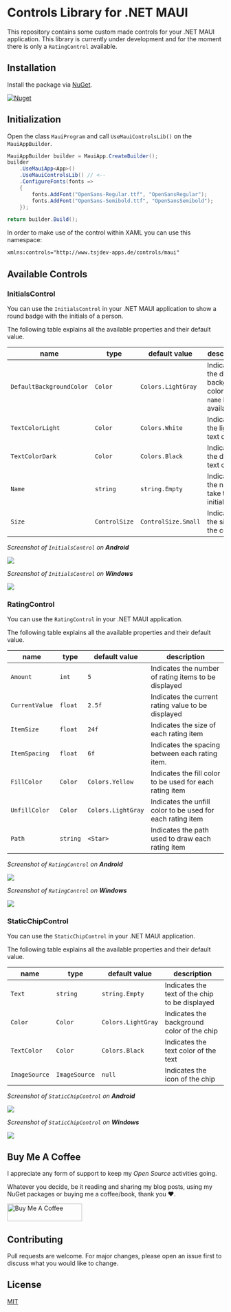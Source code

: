 # Controls Library for .NET MAUI

This repository contains some custom made controls for your .NET MAUI application. This library is currently under development and for the moment there is only a `RatingControl` available.

## Installation

Install the package via [NuGet](https://www.nuget.org/packages/tsjdevapps.MauiControlsLib).

<a href="https://www.nuget.org/packages/tsjdevapps.MauiControlsLib" target="_blank">![Nuget](https://img.shields.io/nuget/v/tsjdevapps.MauiControlsLib)</a>

## Initialization

Open the class `MauiProgram` and call `UseMauiControlsLib()` on the `MauiAppBuilder`.

```csharp
MauiAppBuilder builder = MauiApp.CreateBuilder();
builder
    .UseMauiApp<App>()
    .UseMauiControlsLib() // <--
    .ConfigureFonts(fonts =>
    {
        fonts.AddFont("OpenSans-Regular.ttf", "OpenSansRegular");
        fonts.AddFont("OpenSans-Semibold.ttf", "OpenSansSemibold");
    });

return builder.Build();
```

In order to make use of the control within XAML you can use this namespace:

```xml
xmlns:controls="http://www.tsjdev-apps.de/controls/maui"
```

## Available Controls

### InitialsControl

You can use the `InitialsControl` in your .NET MAUI application to show a round badge with the initials of a person.

The following table explains all the available properties and their default value.

| **name** | **type** | **default value** | **description** |
|-|-|-|-|
| `DefaultBackgroundColor` | `Color` | `Colors.LightGray` | Indicates the default background color if no `name` is available |
| `TextColorLight` | `Color` | `Colors.White` | Indicates the light text color |
| `TextColorDark` | `Color` | `Colors.Black` | Indicates the dark text color |
| `Name` | `string` | `string.Empty` | Indicates the name to take the initials from |
| `Size` | `ControlSize` | `ControlSize.Small` | Indicates the size of the control |

*Screenshot of `InitialsControl` on **Android***

![](./docs/mauicontrollibs-initalscontrol-android.png)


*Screenshot of `InitialsControl` on **Windows***

![](./docs/mauicontrollibs-initialscontrol-windows.png)



### RatingControl

You can use the `RatingControl` in your .NET MAUI application.

The following table explains all the available properties and their default value.

| **name** | **type** | **default value** | **description** |
|-|-|-|-|
| `Amount` | `int` | `5` | Indicates the number of rating items to be displayed |
| `CurrentValue` | `float` | `2.5f` | Indicates the current rating value to be displayed |
| `ItemSize` | `float` | `24f` | Indicates the size of each rating item |
| `ItemSpacing` | `float` | `6f` | Indicates the spacing between each rating item. |
| `FillColor` | `Color` | `Colors.Yellow` | Indicates the fill color to be used for each rating item |
| `UnfillColor` | `Color` | `Colors.LightGray` | Indicates the unfill color to be used for each rating item |
| `Path` | `string` | `<Star>` | Indicates the path used to draw each rating item |

*Screenshot of `RatingControl` on **Android***

![](./docs/mauicontrollibs-ratingcontrol-android.png)


*Screenshot of `RatingControl` on **Windows***

![](./docs/mauicontrollibs-ratingcontrol-windows.png)


### StaticChipControl

You can use the `StaticChipControl` in your .NET MAUI application.

The following table explains all the available properties and their default value.

| **name** | **type** | **default value** | **description** |
|-|-|-|-|
| `Text` | `string` | `string.Empty` | Indicates the text of the chip to be displayed |
| `Color` | `Color` | `Colors.LightGray` | Indicates the background color of the chip |
| `TextColor` | `Color` | `Colors.Black` | Indicates the text color of the text |
| `ImageSource` | `ImageSource` | `null` | Indicates the icon of the chip |

*Screenshot of `StaticChipControl` on **Android***

![](./docs/mauicontrollibs-staticchipcontrol-android.png)


*Screenshot of `StaticChipControl` on **Windows***

![](./docs/mauicontrollibs-staticchipcontrol-windows.png)



## Buy Me A Coffee

I appreciate any form of support to keep my _Open Source_ activities going.

Whatever you decide, be it reading and sharing my blog posts, using my NuGet packages or buying me a coffee/book, thank you ❤️.

<a href="https://www.buymeacoffee.com/tsjdevapps" target="_blank"><img src="https://cdn.buymeacoffee.com/buttons/default-yellow.png" alt="Buy Me A Coffee" height="41" width="174"></a>


## Contributing

Pull requests are welcome. For major changes, please open an issue first to discuss what you would like to change.

## License

[MIT](https://choosealicense.com/licenses/mit/)
